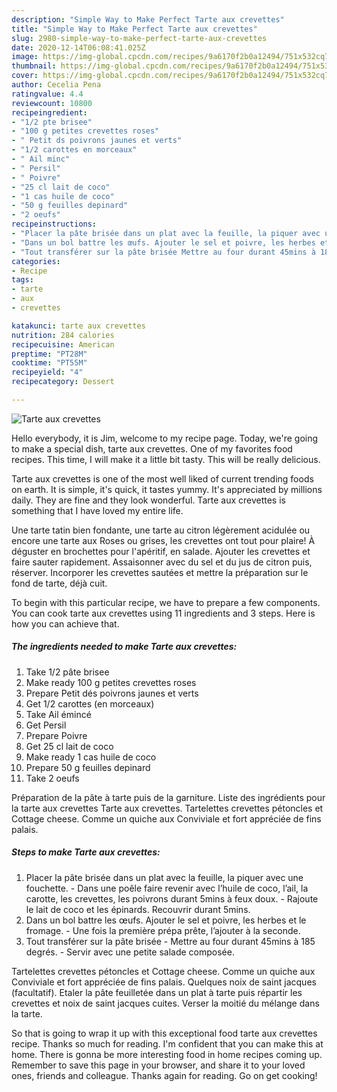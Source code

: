 ```yaml
---
description: "Simple Way to Make Perfect Tarte aux crevettes"
title: "Simple Way to Make Perfect Tarte aux crevettes"
slug: 2980-simple-way-to-make-perfect-tarte-aux-crevettes
date: 2020-12-14T06:08:41.025Z
image: https://img-global.cpcdn.com/recipes/9a6170f2b0a12494/751x532cq70/tarte-aux-crevettes-photo-principale-de-la-recette.jpg
thumbnail: https://img-global.cpcdn.com/recipes/9a6170f2b0a12494/751x532cq70/tarte-aux-crevettes-photo-principale-de-la-recette.jpg
cover: https://img-global.cpcdn.com/recipes/9a6170f2b0a12494/751x532cq70/tarte-aux-crevettes-photo-principale-de-la-recette.jpg
author: Cecelia Pena
ratingvalue: 4.4
reviewcount: 10800
recipeingredient:
- "1/2 pte brisee"
- "100 g petites crevettes roses"
- " Petit ds poivrons jaunes et verts"
- "1/2 carottes en morceaux"
- " Ail minc"
- " Persil"
- " Poivre"
- "25 cl lait de coco"
- "1 cas huile de coco"
- "50 g feuilles depinard"
- "2 oeufs"
recipeinstructions:
- "Placer la pâte brisée dans un plat avec la feuille, la piquer avec une fouchette. Dans une poêle faire revenir avec l’huile de coco, l’ail, la carotte, les crevettes, les poivrons durant 5mins à feux doux. Rajoute le lait de coco et les épinards. Recouvrir durant 5mins."
- "Dans un bol battre les œufs. Ajouter le sel et poivre, les herbes et le fromage. Une fois la première prépa prête, l’ajouter à la seconde."
- "Tout transférer sur la pâte brisée Mettre au four durant 45mins à 185 degrés. Servir avec une petite salade composée."
categories:
- Recipe
tags:
- tarte
- aux
- crevettes

katakunci: tarte aux crevettes 
nutrition: 284 calories
recipecuisine: American
preptime: "PT28M"
cooktime: "PT55M"
recipeyield: "4"
recipecategory: Dessert

---
```



![Tarte aux crevettes](https://img-global.cpcdn.com/recipes/9a6170f2b0a12494/751x532cq70/tarte-aux-crevettes-photo-principale-de-la-recette.jpg)

Hello everybody, it is Jim, welcome to my recipe page. Today, we're going to make a special dish, tarte aux crevettes. One of my favorites food recipes. This time, I will make it a little bit tasty. This will be really delicious.

Tarte aux crevettes is one of the most well liked of current trending foods on earth. It is simple, it's quick, it tastes yummy. It's appreciated by millions daily. They are fine and they look wonderful. Tarte aux crevettes is something that I have loved my entire life.

Une tarte tatin bien fondante, une tarte au citron légèrement acidulée ou encore une tarte aux Roses ou grises, les crevettes ont tout pour plaire! À déguster en brochettes pour l&#39;apéritif, en salade. Ajouter les crevettes et faire sauter rapidement. Assaisonner avec du sel et du jus de citron puis, réserver. Incorporer les crevettes sautées et mettre la préparation sur le fond de tarte, déjà cuit.


To begin with this particular recipe, we have to prepare a few components. You can cook tarte aux crevettes using 11 ingredients and 3 steps. Here is how you can achieve that.

<!--inarticleads1-->

##### The ingredients needed to make Tarte aux crevettes:

1. Take 1/2 pâte brisee
1. Make ready 100 g petites crevettes roses
1. Prepare  Petit dés poivrons jaunes et verts
1. Get 1/2 carottes (en morceaux)
1. Take  Ail émincé
1. Get  Persil
1. Prepare  Poivre
1. Get 25 cl lait de coco
1. Make ready 1 cas huile de coco
1. Prepare 50 g feuilles depinard
1. Take 2 oeufs


Préparation de la pâte à tarte puis de la garniture. Liste des ingrédients pour la tarte aux crevettes  Tarte aux crevettes. Tartelettes crevettes pétoncles et Cottage cheese. Comme un quiche aux Conviviale et fort appréciée de fins palais. 

<!--inarticleads2-->

##### Steps to make Tarte aux crevettes:

1. Placer la pâte brisée dans un plat avec la feuille, la piquer avec une fouchette. - Dans une poêle faire revenir avec l’huile de coco, l’ail, la carotte, les crevettes, les poivrons durant 5mins à feux doux. - Rajoute le lait de coco et les épinards. Recouvrir durant 5mins.
1. Dans un bol battre les œufs. Ajouter le sel et poivre, les herbes et le fromage. - Une fois la première prépa prête, l’ajouter à la seconde.
1. Tout transférer sur la pâte brisée - Mettre au four durant 45mins à 185 degrés. - Servir avec une petite salade composée.


Tartelettes crevettes pétoncles et Cottage cheese. Comme un quiche aux Conviviale et fort appréciée de fins palais. Quelques noix de saint jacques (facultatif). Etaler la pâte feuilletée dans un plat à tarte puis répartir les crevettes et noix de saint jacques cuites. Verser la moitié du mélange dans la tarte. 

So that is going to wrap it up with this exceptional food tarte aux crevettes recipe. Thanks so much for reading. I'm confident that you can make this at home. There is gonna be more interesting food in home recipes coming up. Remember to save this page in your browser, and share it to your loved ones, friends and colleague. Thanks again for reading. Go on get cooking!
